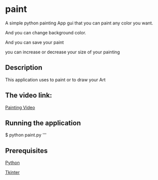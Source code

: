 # paint

A simple python painting App gui that you can paint 
any color you want.

And you can change background color.

And you can save your paint

you can increase or decrease your size of your painting

## Description

This application uses to paint or to draw your Art

## The video link:

[Painting Video](https://youtu.be/PW7EHAiQ0Qg)

## Running the application

$ python paint.py
'''

## Prerequisites

[Python](https://www.python.org/)

[Tkinter](https://docs.python.org/3/library/tkinter.html)
